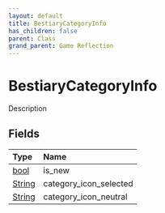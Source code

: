 ```yaml
---
layout: default
title: BestiaryCategoryInfo
has_children: false
parent: Class
grand_parent: Game Reflection
---
```

# BestiaryCategoryInfo
Description 

## Fields

| Type | Name |
|:----------|:--------------|
| [bool](/riftbreaker-wiki/docs/game-reflection/components/bool/) | is_new |
| [String](/riftbreaker-wiki/docs/game-reflection/components/string/) | category_icon_selected |
| [String](/riftbreaker-wiki/docs/game-reflection/components/string/) | category_icon_neutral |

